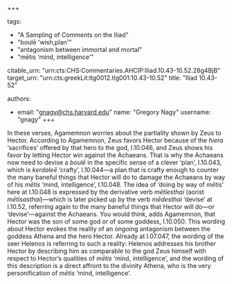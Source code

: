 +++

tags:
- "A Sampling of Comments on the Iliad"
- "boulē &#39;wish,plan&#39;"
- "antagonism between immortal and mortal"
- "mētis ‘mind, intelligence’"

citable_urn: "urn:cts:CHS:Commentaries.AHCIP:Iliad.10.43-10.52.28g4BjB"
target_urn: "urn:cts:greekLit:tlg0012.tlg001:10.43-10.52"
title: "Iliad 10.43-52"

authors:
- email: "gnagy@chs.harvard.edu"
  name: "Gregory Nagy"
  username: "gnagy"
+++

<p>In these verses, Agamemnon worries about the partiality shown by Zeus to Hector. According to Agamemnon, Zeus favors Hector because of the <em>hiera</em> ‘sacrifices’ offered by that hero to the god, I.10.046, and Zeus shows his favor by letting Hector win against the Achaeans. That is why the Achaeans now need to devise a <em>boulē</em> in the specific sense of a clever ‘plan’, I.10.043, which is <em>kerdaleē</em> ‘crafty’, I.10.044—a plan that is crafty enough to counter the many baneful things that Hector will do to damage the Achaeans by way of his <em>mētis</em> ‘mind, intelligence’, I.10.048. The idea of ‘doing by way of <em>mētis</em>’ here at I.10.048 is expressed by the derivative verb <em>mētīesthai</em> (aorist <em>mētīsasthai</em>)—which is later picked up by the verb <em>mēdesthai</em> ‘devise’ at I.10.52, referring again to the many baneful things that Hector will do—or ‘devise’—against the Achaeans. You would think, adds Agamemnon, that Hector was the son of some god or of some goddess, I.10.050. This wording about Hector evokes the reality of an ongoing antagonism between the goddess Athena and the hero Hector. Already at I.07.047, the wording of the seer Helenos is referring to such a reality: Helenos addresses his brother Hector by describing him as comparable to the god Zeus himself with respect to Hector’s qualities of <em>mētis</em> ‘mind, intelligence’, and the wording of this description is a direct affront to the divinity Athena, who is the very personification of <em>mētis</em> ‘mind, intelligence’.  </p>